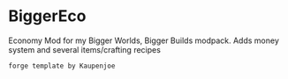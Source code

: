 # BiggerEco
Economy Mod for my Bigger Worlds, Bigger Builds modpack. Adds money system and several items/crafting recipes



```
forge template by Kaupenjoe
```
